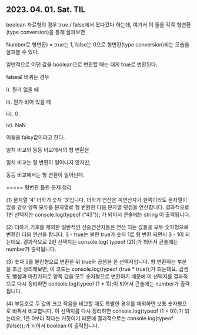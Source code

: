 ## 2023. 04. 01. Sat. TIL


boolean 자료형의 경우 true / false에서 왔다갔다 하는데, 여기서 이 둘을 각각 형변환(type conversion)을 통해 살펴보면

Number로 형변환) = true는 1, false는 0으로 형변환(type conversion)되는 모습을 살펴볼 수 있다. 


일반적으로 어떤 값을 boolean으로 변환할 때는 대게 true로 변환된다. 

false로 바뀌는 경우

i). 뭔가 없을 때

ii). 뭔가 비어 있을 때 

iii). 0

iv). NaN

이들을 falsy값이라고 한다. 



일치 비교와 동등 비교에서의 형 변환은

일치 비교는 형 변환이 일어나지 않지만, 

동등 비교에서는 형 변환이 일어난다. 



===== 형변환 틀린 문제 정리

(1) 문자열 '4' 더하기 숫자 '3'입니다. 더하기 연산은 피연산자가 한쪽이라도 문자열이 있을 경우 양쪽 모두를 문자열로 형 변환한 다음 문자열 덧셈을 연산합니다. 결과적으로 1번 선택지는 console.log(typeof ("43")); 가 되어서 콘솔에는 string 이 출력됩니다.

(2) 더하기 기호를 제외한 일반적인 산술연산자들은 연산 되는 값들을 모두 숫자형으로 변환한 다음 연산을 합니다. 3 - true는 불린 true가 숫자 1로 형 변환 되면서 3 - 1이 되는데요. 결과적으로 2번 선택지는 console.log( typeof (2));가 되어서 콘솔에는 number가 출력됩니다.

(3) 숫자 5를 불린형으로 변환한 뒤 true와 곱셈을 한 선택지입니다. 형 변환하는 부분을 조금 정리해보면, 이 코드는 console.log(typeof (true * true));가 되는데요. 곱셈도 뺄셈과 마찬가지로 양쪽 값을 모두 숫자형으로 변환하기 때문에 이 선택지를 결과적으로 다시 정리하면 console.log(typeof (1 * 1));이 되어서 콘솔에는 number가 출력됩니다.

(4) 부등호로 두 값의 크고 작음을 비교할 때도 특별한 경우를 제외하면 보통 숫자형으로 바꿔서 비교합니다.
이 선택지를 다시 정리하면 console.log(typeof (1 < 0));가 되는데요, 1은 0보다 작다는 거짓이기 때문에 결과적으로는 console.log(typeof (false));가 되어서 boolean 이 출력됩니다.
